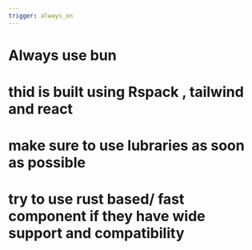 ```yaml
---
trigger: always_on
---
```


# Always use bun
# thid is built using Rspack , tailwind and react
# make sure to use lubraries as soon as possible
# try to use rust based/ fast component if they have wide support and compatibility